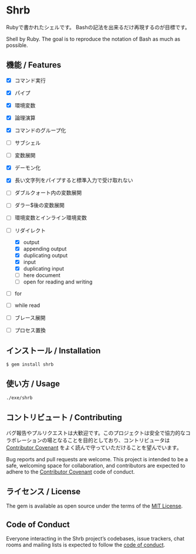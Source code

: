 # Shrb

Rubyで書かれたシェルです。
Bashの記法を出来るだけ再現するのが目標です。

Shell by Ruby.
The goal is to reproduce the notation of Bash as much as possible.

## 機能 / Features
- [x] コマンド実行
- [x] パイプ
- [x] 環境変数
- [x] 論理演算
- [x] コマンドのグループ化
- [ ] サブシェル
- [ ] 変数展開
- [x] デーモン化
- [x] 長い文字列をパイプすると標準入力で受け取れない
- [ ] ダブルクォート内の変数展開
- [ ] ダラー$後の変数展開
- [ ] 環境変数とインライン環境変数
- [ ] リダイレクト
  - [x] output
  - [x] appending output
  - [x] duplicating output
  - [x] input
  - [x] duplicating input
  - [ ] here document
  - [ ] open for reading and writing
- [ ] for
- [ ] while read
- [ ] ブレース展開
- [ ] プロセス置換


## インストール / Installation

    $ gem install shrb

## 使い方 / Usage

```sh
./exe/shrb
```

## コントリビュート / Contributing

バグ報告やプルリクエストは大歓迎です。このプロジェクトは安全で協力的なコラボレーションの場となることを目的としており、コントリビュータは [Contributor Covenant](http://contributor-covenant.org) をよく読んで守っていただけることを望んでいます。

Bug reports and pull requests are welcome. This project is intended to be a safe, welcoming space for collaboration, and contributors are expected to adhere to the [Contributor Covenant](http://contributor-covenant.org) code of conduct.

## ライセンス / License
The gem is available as open source under the terms of the [MIT License](https://opensource.org/licenses/MIT).

## Code of Conduct

Everyone interacting in the Shrb project’s codebases, issue trackers, chat rooms and mailing lists is expected to follow the [code of conduct](https://github.com/booink/shrb/blob/master/CODE_OF_CONDUCT.md).
